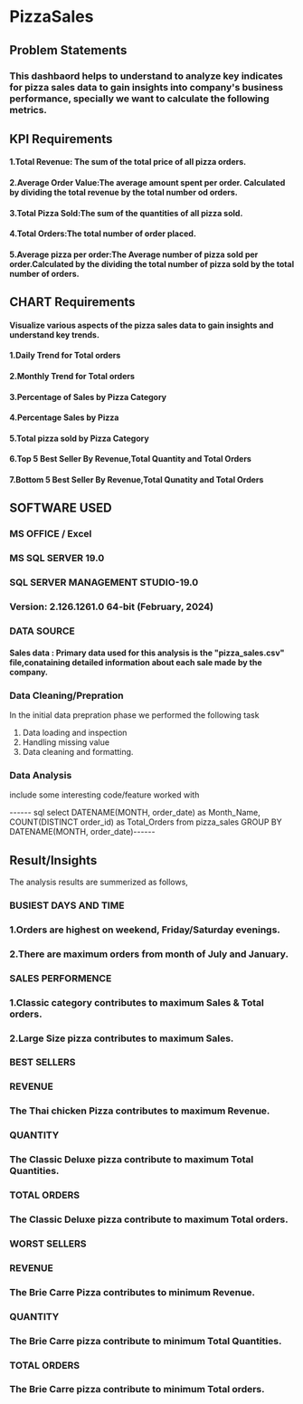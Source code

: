 # PizzaSales
 ## Problem Statements
 
 ### This dashbaord helps to understand  to analyze key indicates for pizza sales data to gain insights into company's business performance, specially we want to calculate the following metrics.
 
 ## KPI Requirements
 
#### 1.Total Revenue: The sum of the total price of all pizza orders.
#### 2.Average Order Value:The average amount spent per order. Calculated by dividing the total revenue by the total number od orders.
#### 3.Total Pizza Sold:The sum of the quantities of all pizza sold.
#### 4.Total Orders:The total number of order placed.
#### 5.Average pizza per order:The Average number of pizza sold per order.Calculated by the dividing the total number of pizza sold by the total number of orders.

## CHART Requirements

#### Visualize various aspects of the pizza sales data to gain insights and understand key trends.
#### 1.Daily Trend for Total orders
#### 2.Monthly Trend for Total orders
#### 3.Percentage of Sales by Pizza Category
#### 4.Percentage Sales by Pizza
#### 5.Total pizza sold by Pizza Category
#### 6.Top 5 Best Seller By Revenue,Total Quantity and Total Orders
#### 7.Bottom 5 Best Seller By Revenue,Total Qunatity and Total Orders

## SOFTWARE USED


### MS OFFICE / Excel
### MS SQL SERVER 19.0
### SQL SERVER MANAGEMENT STUDIO-19.0
### Version: 2.126.1261.0 64-bit (February, 2024)


### DATA SOURCE

#### Sales data : Primary data used for this analysis is the "pizza_sales.csv" file,conataining detailed information about each sale made by the company.

### Data Cleaning/Prepration
In the initial data prepration phase we performed the following task
1. Data loading and inspection
2. Handling missing value
3. Data cleaning and formatting.



### Data Analysis

include some interesting code/feature worked with

------ sql 
select DATENAME(MONTH, order_date) as Month_Name, COUNT(DISTINCT order_id) as Total_Orders
from pizza_sales
GROUP BY DATENAME(MONTH, order_date)------


## Result/Insights
The analysis results are summerized as follows,

  ### BUSIEST DAYS AND TIME
  
### 1.Orders are highest on weekend, Friday/Saturday evenings.
### 2.There are maximum orders from month of July and January.

### SALES PERFORMENCE

### 1.Classic category contributes to maximum Sales & Total orders.
### 2.Large Size pizza contributes to maximum Sales.

 ### BEST SELLERS

 ### REVENUE

  ### The Thai chicken Pizza contributes to maximum Revenue.

  ### QUANTITY
  
  ### The Classic Deluxe pizza contribute to maximum Total Quantities.

  ### TOTAL ORDERS

  ### The Classic Deluxe pizza contribute to maximum Total orders.

  ### WORST SELLERS

  ### REVENUE

  ### The Brie Carre Pizza contributes to minimum Revenue.

  ### QUANTITY

  ### The Brie Carre pizza contribute to minimum Total Quantities.

  ### TOTAL ORDERS

 ### The Brie Carre pizza contribute to minimum Total orders.
